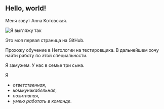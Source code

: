 ## Hello, world!         
Меня зовут Анна Котовская. 

![Я выгляжу так](https://user-images.githubusercontent.com/130035170/233137177-14ef88af-15a5-4755-92c9-88c2881847f2.png)

Это моя первая страница на GitHub.

Прохожу обучение в Нетологии на тестировщика. В дальнейшем хочу найти работу по этой специальности.

Я замужем. У нас в семье три сына.

Я 
- _ответственная_,
- _коммуникабельная_, 
- _позитивная_, 
- _умею работать в команде_.
